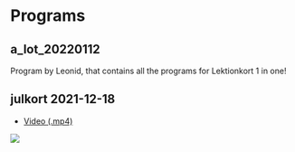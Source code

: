 # Programs

## a_lot_20220112

Program by Leonid, that contains all the programs for Lektionkort 1
in one!

## julkort 2021-12-18

* [Video (.mp4)](julkort_20211218/julkort_20211218.mp4)

![](julkort_20211218/julkort_20211218.png)
